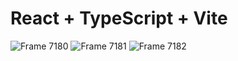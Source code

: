 # React + TypeScript + Vite


![Frame 7180](https://github.com/MariaBruning15/01-fundamentos-reactjs-ts/assets/116197683/92f1f831-cb9f-4d18-ba7f-6d26c55e8308)
![Frame 7181](https://github.com/MariaBruning15/01-fundamentos-reactjs-ts/assets/116197683/479feb80-3236-47cf-a8c9-6d1eda2f89b7)
![Frame 7182](https://github.com/MariaBruning15/01-fundamentos-reactjs-ts/assets/116197683/0f3e71fc-1fa2-4a57-bfcb-c7a510f25394)
